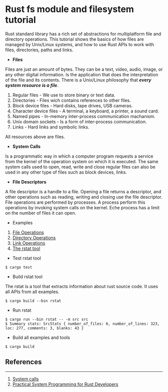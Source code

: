 # Rust fs module and filesystem tutorial

Rust standard library has a rich set of abstractions for multiplatform file and directory operations.
This tutorial shows the basics of how files are managed by Unix/Linux systems, and how to use Rust APIs to work with files, directories, paths and links.

* **Files**

Files are just an amount of bytes. They can be a text, video, audio, image, or any other digital information. Is the application that does the interpretation of the file and its contents. There is a Unix/Linux philosophy that ***every system resource is a file***.

1. Regular files - We use to store binary or text data.
2. Directories - Files wich contains references to other files.
3. Block device files - Hard disks, tape drives, USB cameras.
4. Character device files - A terminal, a keyboard, a printer, a sound card.
5. Named pipes - In-memory inter-process communication machanism.
6. Unix domain sockets - Is a form of inter-process communication.
7. Links - Hard links and symbolic links.

All resources above are files.

* **System Calls**

Is a programmatic way in which a computer program requests a service from the kernel of the operation system on which it is executed.
The same system calls used to open, read, write and close regular files can also be used in any other type of files such as block devices, links.

* **File Descriptors**

A file descriptor is a handle to a file. Opening a file returns a descriptor, and other operations such as reading, writing and closing use the file descriptor. File operations are performed by processes. A process perform this operations by invoking system calls on the kernel. Eche process has a limit on the number of files it can open.

* Examples

1. [File Operations](src/files.rs)
2. [Directory Operations](src/dir.rs)
3. [Link Operations](src/link.rs)
4. [The rstat tool](src/rstat.rs)

* Test rstat tool
```
$ cargo test
```

* Build rstat tool

The rstat is a tool that extracts information about rust source code. It uses all APIs from all examples.
```
$ cargo build --bin rstat
```

* Run rstat
```
$ cargo run --bin rstat -- -m src src
$ Summary stats: SrcStats { number_of_files: 6, number_of_lines: 323, loc: 277, comments: 3, blanks: 43 }
```

* Build all examples and tools
```
$ cargo build
```

## References
***
1. [System calls](https://en.wikipedia.org/wiki/System_call)
2. [Practical System Programming for Rust Developers](https://www.amazon.com.br/Practical-System-Programming-Rust-Developers-ebook/dp/B08MBCQ5L1)